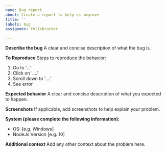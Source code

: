 ```yaml
---
name: Bug report
about: Create a report to help us improve
title: ''
labels: bug
assignees: felixbrucker

---
```


**Describe the bug**
A clear and concise description of what the bug is.

**To Reproduce**
Steps to reproduce the behavior:
1. Go to '...'
2. Click on '....'
3. Scroll down to '....'
4. See error

**Expected behavior**
A clear and concise description of what you expected to happen.

**Screenshots**
If applicable, add screenshots to help explain your problem.

**System (please complete the following information):**
 - OS: [e.g. Windows]
 - NodeJs Version [e.g. 10]

**Additional context**
Add any other context about the problem here.
